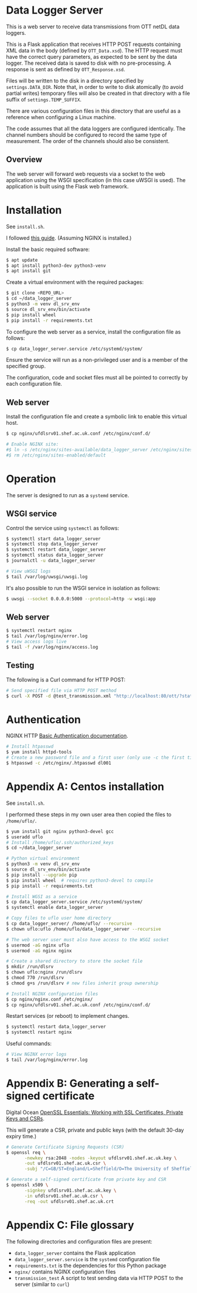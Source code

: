# Data Logger Server

This is a web server to receive data transmissions from OTT netDL data loggers.

This is a Flask application that receives HTTP POST requests containing XML data in the body (defined by `OTT_Data.xsd`). The HTTP request must have the correct query parameters, as expected to be sent by the data logger. The received data is saved to disk with no pre-processing. A response is sent as defined by `OTT_Response.xsd`.

Files will be written to the disk in a directory specified by `settings.DATA_DIR`. Note that, in order to write to disk atomically (to avoid partial writes) temporary files will also be created in that directory with a file suffix of `settings.TEMP_SUFFIX`.

There are various configuration files in this directory that are useful as a reference when configuring a Linux machine.

The code assumes that all the data loggers are configured identically. The channel numbers should be configured to record the same type of measurement. The order of the channels should also be consistent.

## Overview

The web server will forward web requests via a socket to the web application using the WSGI specification (in this case uWSGI is used). The application is built using the Flask web framework.

# Installation

See `install.sh`.

I followed [this guide](https://www.digitalocean.com/community/tutorials/how-to-serve-flask-applications-with-uswgi-and-nginx-on-ubuntu-18-04). (Assuming NGINX is installed.)

Install the basic required software:

```bash
$ apt update
$ apt install python3-dev python3-venv
$ apt install git
```

Create a virtual environment with the required packages:

```bash
$ git clone <REPO_URL>
$ cd ~/data_logger_server
$ python3 -m venv dl_srv_env
$ source dl_srv_env/bin/activate
$ pip install wheel
$ pip install -r requirements.txt
```

To configure the web server as a service, install the configuration file as follows:

```bash
$ cp data_logger_server.service /etc/systemd/system/
```

Ensure the service will run as a non-privileged user and is a member of the
specified group.

The configuration, code and socket files must all be pointed to correctly by each
configuration file.

## Web server

Install the configuration file and create a symbolic link to enable this virtual host.

```bash
$ cp nginx/ufdlsrv01.shef.ac.uk.conf /etc/nginx/conf.d/

# Enable NGINX site:
#$ ln -s /etc/nginx/sites-available/data_logger_server /etc/nginx/sites-enabled
#$ rm /etc/nginx/sites-enabled/default
```

# Operation

The server is designed to run as a `systemd` service.

## WSGI service

Control the service using `systemctl` as follows:

```bash
$ systemctl start data_logger_server
$ systemctl stop data_logger_server
$ systemctl restart data_logger_server
$ systemctl status data_logger_server
$ journalctl -u data_logger_server

# View uWSGI logs
$ tail /var/log/uwsgi/uwsgi.log
```

It's also possible to run the WSGI service in isolation as follows:

```bash
$ uwsgi --socket 0.0.0.0:5000 --protocol=http -w wsgi:app
```

## Web server

```bash
$ systemctl restart nginx
$ tail /var/log/nginx/error.log
# View access logs live
$ tail -f /var/log/nginx/access.log
```

## Testing

The following is a Curl command for HTTP POST:

```bash
# Send specified file via HTTP POST method
$ curl -X POST -d @test_transmission.xml "http://localhost:80/ott/?stationid=1234&action=senddata"
```

# Authentication

NGINX HTTP [Basic Authentication documentation](https://docs.nginx.com/nginx/admin-guide/security-controls/configuring-http-basic-authentication/).

```bash
# Install htpasswd
$ yum install httpd-tools
# Create a new password file and a first user (only use -c the first time)
$ htpasswd -c /etc/nginx/.htpasswd dl001
```



# Appendix A: Centos installation

See `install.sh`.

I performed these steps in my own user area then copied the files to `/home/uflo/`.

```bash
$ yum install git nginx python3-devel gcc
$ useradd uflo
# Install /home/uflo/.ssh/authorized_keys
$ cd ~/data_logger_server

# Python virtual environment
$ python3 -m venv dl_srv_env
$ source dl_srv_env/bin/activate
$ pip install --upgrade pip
$ pip install wheel  # requires python3-devel to compile
$ pip install -r requirements.txt

# Install WGSI as a service
$ cp data_logger_server.service /etc/systemd/system/
$ systemctl enable data_logger_server

# Copy files to uflo user home directory
$ cp data_logger_server/ /home/uflo/ --recursive
$ chown uflo:uflo /home/uflo/data_logger_server --recursive

# The web server user must also have access to the WSGI socket
$ usermod -aG nginx uflo
$ usermod -aG nginx nginx

# Create a shared directory to store the socket file
$ mkdir /run/dlsrv
$ chown uflo:nginx /run/dlsrv
$ chmod 770 /run/dlsrv
$ chmod g+s /run/dlsrv # new files inherit group ownership

# Install NGINX configuration files
$ cp nginx/nginx.conf /etc/nginx/
$ cp nginx/ufdlsrv01.shef.ac.uk.conf /etc/nginx/conf.d/
```

Restart services (or reboot) to implement changes.

```bash
$ systemctl restart data_logger_server
$ systemctl restart nginx
```

Useful commands:

```bash
# View NGINX error logs
$ tail /var/log/nginx/error.log
```

# Appendix B: Generating a self-signed certificate

Digital Ocean [OpenSSL Essentials: Working with SSL Certificates, Private Keys and CSRs](https://www.digitalocean.com/community/tutorials/openssl-essentials-working-with-ssl-certificates-private-keys-and-csrs#generating-ssl-certificates).

This will generate a CSR, private and public keys (with the default 30-day expiry time.)

```bash
# Generate Certificate Signing Requests (CSR)
$ openssl req \
       -newkey rsa:2048 -nodes -keyout ufdlsrv01.shef.ac.uk.key \
       -out ufdlsrv01.shef.ac.uk.csr \
	   -subj "/C=GB/ST=England/L=Sheffield/O=The University of Sheffield/CN=ufdlsrv01.shef.ac.uk"

# Generate a self-signed certificate from private key and CSR
$ openssl x509 \
       -signkey ufdlsrv01.shef.ac.uk.key \
       -in ufdlsrv01.shef.ac.uk.csr \
       -req -out ufdlsrv01.shef.ac.uk.crt
```

# Appendix C: File glossary

The following directories and configuration files are present:

* `data_logger_server` contains the Flask application
* `data_logger_server.service` is the `systemd` configuration file
* `requirements.txt`  is the dependencies for this Python package
* `nginx/` contains NGINX configuration files
* `transmission_test` A script to test sending data via HTTP POST to the server (similar to `curl`)

